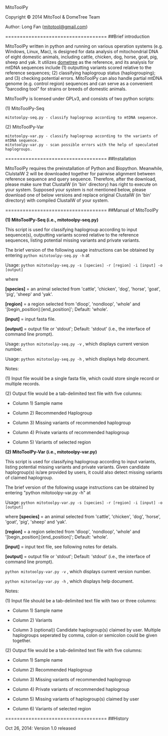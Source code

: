 MitoToolPy

Copyright © 2014 MitoTool & DomeTree Team 

Author: Long Fan (mitotool@gmail.com)


===================================
##Brief introduction

MitoToolPy written in python and running on various operation systems (e.g. Windows, Linux, Mac), is designed for data analysis of mitochondrial DNA of eight domestic animals, including cattle, chicken, dog, horse, goat, pig, sheep and yak. It utilizes [dometree][1] as the reference, and its analysis for mtDNA sequences include (1) outputting variants scored relative to the reference sequences; (2) classifying haplogroup status (haplogrouping); and (3) checking potential errors. MitoToolPy can also handle partial mtDNA genome (e.g. control region) sequences and can serve as a convenient "barcoding tool" for strains or breeds of domestic animals.

MitoToolPy is licensed under GPLv3, and consists of two python scripts:

(1) MitoToolPy-Seq

    mitotoolpy-seq.py - classify haplogroup according to mtDNA sequence.

(2) MitoToolPy-Var

    mitotoolpy-var.py - classify haplogroup according to the variants of mtDNA sequence.
    mitotoolpy-var.py - scan possible errors with the help of speculated haplogroups.


===================================
##Installation

MitoToolPy requires the preinstallation of Python and Biopython. Meanwhile, ClulstalW 2 will be downloaded together for pairwise alignment between reference sequence and query sequence. Therefore, after the download, please make sure that ClustalW (in 'bin' directory) has right to execute on your system. Supposed your system is not mentioned below, please download one of below versions and replace original ClustalW (in 'bin' directory) with compiled ClustalW of your system.


===================================
##Manual of MitoToolPy

**(1) MitoToolPy-Seq (i.e., mitotoolpy-seq.py)**

This script is used for classifying haplogroup according to input sequence(s), outputting variants scored relative to the reference sequences, listing potential missing variants and private variants.

The brief version of the following usage instructions can be obtained by entering `python mitotoolpy-seq.py -h` at

Usage: `python mitotoolpy-seq.py -s [species] -r [region] -i [input] -o [output]`

where

**[species]** = an animal selected from 'cattle', 'chicken', 'dog', 'horse', 'goat', 'pig', 'sheep' and 'yak'.

**[region]** = a region selected from 'dloop', 'nondloop', 'whole' and '[begin_position]:[end_position]'; Default: 'whole'.

**[input]** = input fasta file.

**[output]** = output file or 'stdout'; Default: 'stdout' (i.e., the interface of command line prompt).

Usage: `python mitotoolpy-seq.py -v` , which displays current version number.

Usage: `python mitotoolpy-seq.py -h` , which displays help document.

Notes:

(1) Input file would be a single fasta file, which could store single record or multiple records.

(2) Output file would be a tab-delimited text file with five columns:

* Column 1)  Sample name

* Column 2)  Recommended Haplogroup

* Column 3)  Missing variants of recommended haplogroup

* Column 4)  Private variants of recommended haplogroup

* Column 5)  Variants of selected region                   


**(2) MitoToolPy-Var (i.e., mitotoolpy-var.py)**

This script is used for classifying haplogroup according to input variants, listing potential missing variants and private variants. Given candidate haplogroup(s) is/are provided by users, it could also detect missing variants of claimed haplogroup.

The brief version of the following usage instructions can be obtained by entering "python mitotoolpy-var.py -h" at

Usage: `python mitotoolpy-var.py -s [species] -r [region] -i [input] -o [output]`

where
**[species]** = an animal selected from 'cattle', 'chicken', 'dog', 'horse', 'goat', 'pig', 'sheep' and 'yak'.

**[region]** = a region selected from 'dloop', 'nondloop', 'whole' and '[begin_position]:[end_position]'; Default: 'whole'.

**[input]** = input text file, see following notes for details.

**[output]** = output file or 'stdout'; Default: 'stdout' (i.e., the interface of command line prompt).

`python mitotoolpy-var.py -v` , which displays current version number.

`python mitotoolpy-var.py -h` , which displays help document.

Notes:

(1) Input file should be a tab-delimited text file with two or three columns:

* Column 1)  Sample name

* Column 2)  Variants

* Column 3 (optional))  Candidate haplogroup(s) claimed by user. Multiple haplogroups seperated by comma, colon or semicolon could be given together.

(2) Output file would be a tab-delimited text file with five columns:

* Column 1)  Sample name

* Column 2)  Recommended Haplogroup

* Column 3)  Missing variants of recommended haplogroup

* Column 4)  Private variants of recommended haplogroup

* Column 5)  Missing variants of haplogroup(s) claimed by user

* Column 6)  Variants of selected region                   


===================================
##History

Oct 26, 2014: Version 1.0 released

[1]: http://www.dometree.org